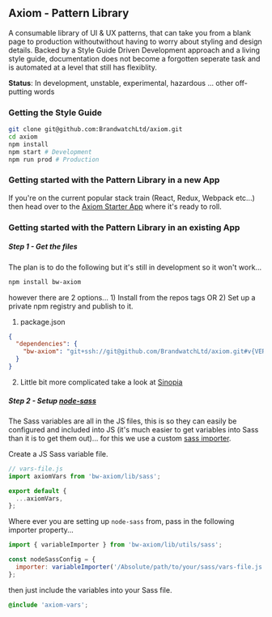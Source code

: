 ## Axiom - Pattern Library

A consumable library of UI & UX patterns, that can take you from a blank page to production withoutwithout having to worry about styling and design details. Backed by a Style Guide Driven Development approach and a living style guide, documentation does not become a forgotten seperate task and is automated at a level that still has flexiblity. 

**Status**: In development, unstable, experimental, hazardous ... other off-putting words 

### Getting the Style Guide 

```bash
git clone git@github.com:BrandwatchLtd/axiom.git
cd axiom 
npm install
npm start # Development
npm run prod # Production
```


### Getting started with the Pattern Library in a new App
If you're on the current popular stack train (React, Redux, Webpack etc...) then head over to the [Axiom Starter App](https://github.com/BrandwatchLtd/axiom-starter-app) where it's ready to roll.  

### Getting started with the Pattern Library in an existing App
##### Step 1 - Get the files
The plan is to do the following but it's still in development so it won't work... 

```bash
npm install bw-axiom
```

however there are 2 options... 1) Install from the repos tags OR 2) Set up a private npm registry and publish to it. 

1) package.json 
```json
{
  "dependencies": {
    "bw-axiom": "git+ssh://git@github.com/BrandwatchLtd/axiom.git#v{VERSION_NUMBER}",
  }
}
```

2) Little bit more complicated take a look at [Sinopia](https://github.com/rlidwka/sinopia)

##### Step 2 - Setup [node-sass](https://github.com/sass/node-sass)
The Sass variables are all in the JS files, this is so they can easily be configured and included into JS (it's much easier to get variables into Sass than it is to get them out)... for this we use a custom [sass importer](https://github.com/sass/node-sass#importer--v200---experimental).

Create a JS Sass variable file.
```js
// vars-file.js
import axiomVars from 'bw-axiom/lib/sass';

export default {
  ...axiomVars,
};
```

Where ever you are setting up `node-sass` from, pass in the following importer property...

```js
import { variableImporter } from 'bw-axiom/lib/utils/sass';

const nodeSassConfig = {
  importer: variableImporter('/Absolute/path/to/your/sass/vars-file.js', 'axiom-vars'),
};
```

then just include the variables into your Sass file.
```scss
@include 'axiom-vars';
```




